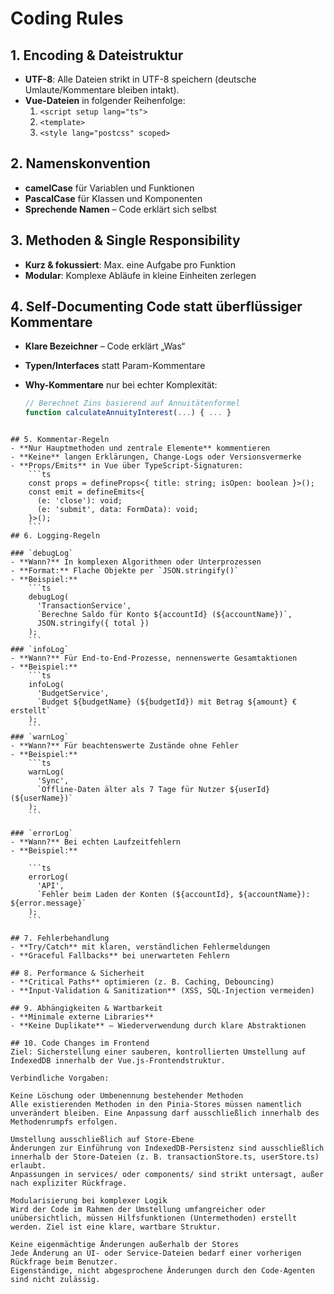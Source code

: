 # Coding Rules

## 1. Encoding & Dateistruktur

- **UTF-8**: Alle Dateien strikt in UTF-8 speichern (deutsche Umlaute/Kommentare bleiben intakt).
- **Vue-Dateien** in folgender Reihenfolge:
  1. `<script setup lang="ts">`
  2. `<template>`
  3. `<style lang="postcss" scoped>`

## 2. Namenskonvention

- **camelCase** für Variablen und Funktionen
- **PascalCase** für Klassen und Komponenten
- **Sprechende Namen** – Code erklärt sich selbst

## 3. Methoden & Single Responsibility

- **Kurz & fokussiert**: Max. eine Aufgabe pro Funktion
- **Modular**: Komplexe Abläufe in kleine Einheiten zerlegen

## 4. Self-Documenting Code statt überflüssiger Kommentare

- **Klare Bezeichner** – Code erklärt „Was“
- **Typen/Interfaces** statt Param-Kommentare
- **Why-Kommentare** nur bei echter Komplexität:

  ```ts
  // Berechnet Zins basierend auf Annuitätenformel
  function calculateAnnuityInterest(...) { ... }
```

## 5. Kommentar-Regeln
- **Nur Hauptmethoden und zentrale Elemente** kommentieren
- **Keine** langen Erklärungen, Change-Logs oder Versionsvermerke
- **Props/Emits** in Vue über TypeScript-Signaturen:
    ```ts
    const props = defineProps<{ title: string; isOpen: boolean }>();
    const emit = defineEmits<{
      (e: 'close'): void;
      (e: 'submit', data: FormData): void;
    }>();
    ```
## 6. Logging-Regeln

### `debugLog`
- **Wann?** In komplexen Algorithmen oder Unterprozessen
- **Format:** Flache Objekte per `JSON.stringify()`
- **Beispiel:**
    ```ts
    debugLog(
      'TransactionService',
      `Berechne Saldo für Konto ${accountId} (${accountName})`,
      JSON.stringify({ total })
    );
    ```
### `infoLog`
- **Wann?** Für End-to-End-Prozesse, nennenswerte Gesamtaktionen
- **Beispiel:**
    ```ts
    infoLog(
      'BudgetService',
      `Budget ${budgetName} (${budgetId}) mit Betrag ${amount} € erstellt`
    );
    ```
### `warnLog`
- **Wann?** Für beachtenswerte Zustände ohne Fehler
- **Beispiel:**
    ```ts
    warnLog(
      'Sync',
      `Offline-Daten älter als 7 Tage für Nutzer ${userId} (${userName})`
    );
    ```

### `errorLog`
- **Wann?** Bei echten Laufzeitfehlern
- **Beispiel:**

    ```ts
    errorLog(
      'API',
      `Fehler beim Laden der Konten (${accountId}, ${accountName}): ${error.message}`
    );
    ```

## 7. Fehlerbehandlung
- **Try/Catch** mit klaren, verständlichen Fehlermeldungen
- **Graceful Fallbacks** bei unerwarteten Fehlern

## 8. Performance & Sicherheit
- **Critical Paths** optimieren (z. B. Caching, Debouncing)
- **Input-Validation & Sanitization** (XSS, SQL-Injection vermeiden)

## 9. Abhängigkeiten & Wartbarkeit
- **Minimale externe Libraries**
- **Keine Duplikate** – Wiederverwendung durch klare Abstraktionen

## 10. Code Changes im Frontend
Ziel: Sicherstellung einer sauberen, kontrollierten Umstellung auf IndexedDB innerhalb der Vue.js-Frontendstruktur.

Verbindliche Vorgaben:

Keine Löschung oder Umbenennung bestehender Methoden
Alle existierenden Methoden in den Pinia-Stores müssen namentlich unverändert bleiben. Eine Anpassung darf ausschließlich innerhalb des Methodenrumpfs erfolgen.

Umstellung ausschließlich auf Store-Ebene
Änderungen zur Einführung von IndexedDB-Persistenz sind ausschließlich innerhalb der Store-Dateien (z. B. transactionStore.ts, userStore.ts) erlaubt.
Anpassungen in services/ oder components/ sind strikt untersagt, außer nach expliziter Rückfrage.

Modularisierung bei komplexer Logik
Wird der Code im Rahmen der Umstellung umfangreicher oder unübersichtlich, müssen Hilfsfunktionen (Untermethoden) erstellt werden. Ziel ist eine klare, wartbare Struktur.

Keine eigenmächtige Änderungen außerhalb der Stores
Jede Änderung an UI- oder Service-Dateien bedarf einer vorherigen Rückfrage beim Benutzer.
Eigenständige, nicht abgesprochene Änderungen durch den Code-Agenten sind nicht zulässig.
